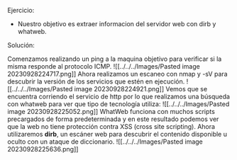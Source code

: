 Ejercicio:
- Nuestro objetivo es extraer informacion del servidor web con dirb y whatweb.

Solución:

Comenzamos realizando un ping a la maquina objetivo para verificar si la misma responde al protocolo ICMP.
![[../../../Images/Pasted image 20230928224717.png]]
Ahora realizamos un escaneo con nmap y -sV para descubrir la versión de los servicios que estén en ejecución.
![[../../../Images/Pasted image 20230928224921.png]]
Vemos que se encuentra corriendo el servicio de http por lo que realizamos una búsqueda con whatweb para ver que tipo de tecnología utiliza:
![[../../../Images/Pasted image 20230928225052.png]]
WhatWeb funciona con muchos scripts precargados de forma predeterminada y en este resultado podemos ver que la web no tiene protección contra XSS (cross site scripting).
Ahora utilizaremos **dirb**, un escáner web para descubrir el contenido disponible u oculto con un ataque de diccionario. 
![[../../../Images/Pasted image 20230928225636.png]]
